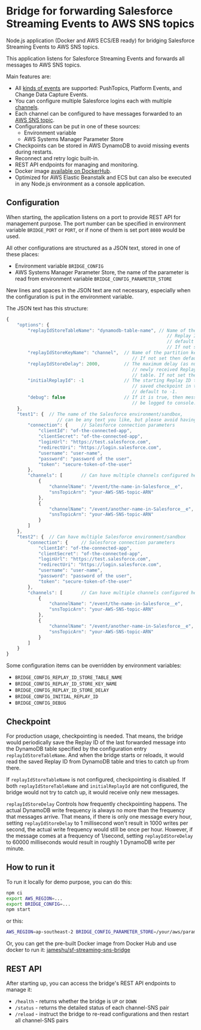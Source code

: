 # Bridge for forwarding Salesforce Streaming Events to AWS SNS topics

Node.js application (Docker and AWS ECS/EB ready) for
bridging Salesforce Streaming Events to AWS SNS topics.

This application listens for Salesforce Streaming Events and forwards all
messages to AWS SNS topics.

Main features are:

* All [kinds of events](https://developer.salesforce.com/docs/atlas.en-us.api_streaming.meta/api_streaming/terms.htm)
  are supported: PushTopics, Platform Events, and Change Data Capture Events.
* You can configure multiple Salesforce logins each with multiple
  [channels](https://developer.salesforce.com/docs/atlas.en-us.api_streaming.meta/api_streaming/terms.htm).
* Each channel can be configured to have messages forwarded to an
  [AWS SNS topic](https://docs.aws.amazon.com/sns/latest/dg/welcome.html).
* Configurations can be put in one of these sources:
  * Environment variable
  * AWS Systems Manager Parameter Store
* Checkpoints can be stored in AWS DynamoDB to avoid missing events during restarts.
* Reconnect and retry logic built-in.
* REST API endpoints for managing and monitoring.
* Docker image [available on DockerHub](https://hub.docker.com/r/jameshu/sf-streaming-sns-bridge).
* Optimized for AWS Elastic Beanstalk and ECS but can also be executed in any Node.js environment as a console application.

## Configuration

When starting, the application listens on a port to provide REST API for management purpose.
The port number can be specified in environment variable `BRIDGE_PORT` or `PORT`,
or if none of them is set port `8080` would be used.

All other configurations are structured as a JSON text, stored in one of these places:

* Environment variable `BRIDGE_CONFIG`
* AWS Systems Manager Parameter Store, the name of the parameter is read from environment variable `BRIDGE_CONFIG_PARAMETER_STORE`

New lines and spaces in the JSON text are not necessary, especially when the configuration
is put in the environment variable.

The JSON text has this structure:

```js
{
    "options": {
        "replayIdStoreTableName": "dynamodb-table-name", // Name of the DynamoDB table used for storing
                                                            // Replay ID checkpoints. It must exist in the
                                                            // default AWS region as the bridge is running in.
                                                            // If not set, checkpointing would be disabled.
        "replayIdStoreKeyName": "channel",  // Name of the partition key in the DynamoDb table.
                                               // If not set then default to "channel"
        "replayIdStoreDelay": 2000,         // The maximum delay (as number of milliseconds) before the
                                               // newly received Replay ID would be saved into the DynamoDB
                                               // table. If not set then default to 2000.
        "initialReplayId": -1               // The starting Replay ID to use in case there is no previously
                                               // saved checkpoint in the DynamoDB table. If not set then
                                               // default to -1.
        "debug": false                      // If it is true, then messages received and forwarded would
                                               // be logged to console.
    },
    "test1": {  // The name of the Salesforce environment/sandbox,
                   // can be any text you like, but please avoid having '//' in it.
        "connection": {     // Salesforce connection parameters
            "clientId": "of-the-connected-app",
            "clientSecret": "of-the-connected-app",
            "loginUrl": "https://test.salesforce.com",
            "redirectUri": "https://login.salesforce.com",
            "username": "user-name",
            "password": "password of the user",
            "token": "secure-token-of-the-user"
        },
        "channels": [       // Can have multiple channels configured here
            {
                "channelName": "/event/the-name-in-Salesforce__e",
                "snsTopicArn": "your-AWS-SNS-topic-ARN"
            },
            {
                "channelName": "/event/another-name-in-Salesforce__e",
                "snsTopicArn": "your-AWS-SNS-topic-ARN"
            }
        ]
    },
    "test2": {  // Can have multiple Salesforce environment/sandbox
        "connection": {     // Salesforce connection parameters
            "clientId": "of-the-connected-app",
            "clientSecret": "of-the-connected-app",
            "loginUrl": "https://test.salesforce.com",
            "redirectUri": "https://login.salesforce.com",
            "username": "user-name",
            "password": "password of the user",
            "token": "secure-token-of-the-user"
        },
        "channels": [       // Can have multiple channels configured here
            {
                "channelName": "/event/the-name-in-Salesforce__e",
                "snsTopicArn": "your-AWS-SNS-topic-ARN"
            },
            {
                "channelName": "/event/another-name-in-Salesforce__e",
                "snsTopicArn": "your-AWS-SNS-topic-ARN"
            }
        ]
    }
}
```

Some configuration items can be overridden by environment variables:

* `BRIDGE_CONFIG_REPLAY_ID_STORE_TABLE_NAME`
* `BRIDGE_CONFIG_REPLAY_ID_STORE_KEY_NAME`
* `BRIDGE_CONFIG_REPLAY_ID_STORE_DELAY`
* `BRIDGE_CONFIG_INITIAL_REPLAY_ID`
* `BRIDGE_CONFIG_DEBUG`

## Checkpoint

For production usage, checkpointing is needed. That means, the bridge would periodically
save the Replay ID of the last forwarded message into the DynamoDB table specified by
the configuration entry `replayIdStoreTableName`. And when the bridge starts or reloads,
it would read the saved Replay ID from DynamoDB table and tries to catch up from there.

If `replayIdStoreTableName` is not configured, checkpointing is disabled.
If both `replayIdStoreTableName` and `initialReplayId` are not configured,
the bridge would not try to catch up, it would receive only new messages.

`replayIdStoreDelay` Controls how frequently checkpointing happens.
The actual DynamoDB write frequency is always no more than the frequency that messages arrive.
That means, if there is only one message every hour, setting `replayIdStoreDelay` to
1 millisecond won't result in 1000 writes per second, the actual write frequency would
still be once per hour. However, if the message comes at a frequency of 1/second, setting
`replayIdStoreDelay` to 60000 milliseconds would result in roughly 1 DynamoDB write per minute.

## How to run it

To run it locally for demo purpose, you can do this:

```bash
npm ci
export AWS_REGION=...
export BRIDGE_CONFIG=...
npm start
```

or this:

```bash
AWS_REGION=ap-southeast-2 BRIDGE_CONFIG_PARAMETER_STORE=/your/aws/param/store/name npm start
```

Or, you can get the pre-built Docker image from Docker Hub and use docker to run it:
[jameshu/sf-streaming-sns-bridge](https://hub.docker.com/r/jameshu/sf-streaming-sns-bridge)

## REST API

After starting up, you can access the bridge's REST API endpoints to manage it:

* `/health` - returns whether the bridge is `UP` or `DOWN`
* `/status` - returns the detailed status of each channel-SNS pair
* `/reload` - instruct the bridge to re-read configurations and then restart all channel-SNS pairs
